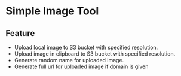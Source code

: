 # Simple Image Tool

## Feature

* Upload local image to S3 bucket with specified resolution.
* Upload image in clipboard to S3 bucket with specified resolution.
* Generate random name for uploaded image.
* Generate full url for uploaded image if domain is given
